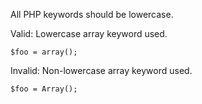 All PHP keywords should be lowercase.

Valid: Lowercase array keyword used.
```
$foo = array();
```

Invalid: Non-lowercase array keyword used.
```
$foo = Array();
```
